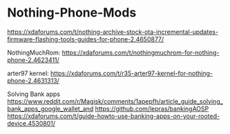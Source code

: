 # Nothing-Phone-Mods

https://xdaforums.com/t/nothing-archive-stock-ota-incremental-updates-firmware-flashing-tools-guides-for-phone-2.4650877/

NothingMuchRom:
https://xdaforums.com/t/nothingmuchrom-for-nothing-phone-2.4623411/

arter97 kernel:
https://xdaforums.com/t/r35-arter97-kernel-for-nothing-phone-2.4631313/

Solving Bank apps
https://www.reddit.com/r/Magisk/comments/1apepfh/article_guide_solving_bank_apps_google_wallet_and
https://github.com/lepras/bankingAOSP
https://xdaforums.com/t/guide-howto-use-banking-apps-on-your-rooted-device.4530801/
